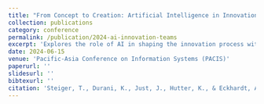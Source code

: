 ```yaml
---
title: "From Concept to Creation: Artificial Intelligence in Innovation Teams"
collection: publications
category: conference
permalink: /publication/2024-ai-innovation-teams
excerpt: 'Explores the role of AI in shaping the innovation process within teams.'
date: 2024-06-15
venue: 'Pacific-Asia Conference on Information Systems (PACIS)'
paperurl: ''
slidesurl: ''
bibtexurl: ''
citation: 'Steiger, T., Durani, K., Just, J., Hutter, K., & Eckhardt, A. (2024). "From Concept to Creation: Artificial Intelligence in Innovation Teams." <i>PACIS</i>.'
---
```

